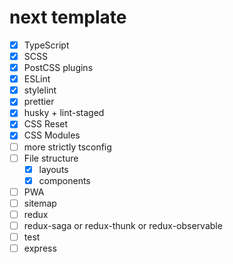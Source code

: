 # next template

- [x] TypeScript
- [x] SCSS
- [x] PostCSS plugins
- [x] ESLint
- [x] stylelint
- [x] prettier
- [x] husky + lint-staged
- [x] CSS Reset
- [x] CSS Modules
- [ ] more strictly tsconfig
- [ ] File structure
  - [x] layouts
  - [x] components
- [ ] PWA
- [ ] sitemap
- [ ] redux
- [ ] redux-saga or redux-thunk or redux-observable
- [ ] test
- [ ] express
